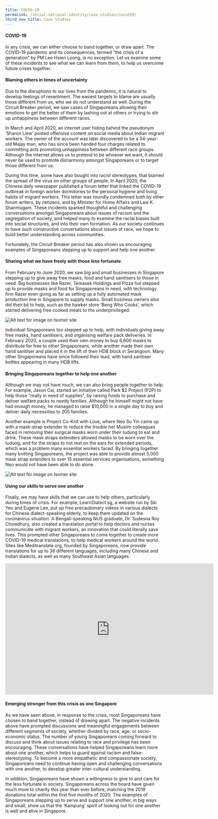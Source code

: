 ```yaml
---
title: COVID-19
permalink: /social-national-identity/case-studies/covid19/
third_nav_title: Case Studies
---
```

#### COVID-19

In any crisis, we can either choose to band together, or draw apart. The COVID-19 pandemic and its consequences, termed “the crisis of a generation” by PM Lee Hsien Loong, is no exception. Let us examine some of these incidents to see what we can learn from them, to help us overcome future crises together.

#### Blaming others in times of uncertainty

Due to the disruptions to our lives from the pandemic, it is natural to develop feelings of resentment. The easiest targets to blame are usually those different from us, who we do not understand as well. During the Circuit Breaker period, we saw cases of Singaporeans allowing their emotions to get the better of them by lashing out at others or trying to stir up unhappiness between different races. 

In March and April 2020, an internet user hiding behind the pseudonym ‘Sharon Liew’ posted offensive content on social media about Indian migrant workers. The owner of the account was later discovered to be a 34-year-old Malay man, who has since been handed four charges related to committing acts promoting unhappiness between different race groups. Although the internet allows us to pretend to be whoever we want, it should never be used to promote disharmony amongst Singaporeans or to target those different from us.

During this time, some have also bought into racist stereotypes, that blamed the spread of the virus on other groups of people. In April 2020, the Chinese daily newspaper published a forum letter that linked the COVID-19 outbreak in foreign worker dormitories to the personal hygiene and living habits of migrant workers. This letter was roundly condemned both by other forum writers, by netizens, and by Minister for Home Affairs and Law  K. Shanmugam. These incidents sparked thoughtful and challenging conversations amongst Singaporeans about issues of racism and the segregation of society, and helped many to examine the racial biases built into social structures, and into their own formation. As our society continues to have such constructive conversations about issues of race, we hope to build better understanding across communities.

Fortunately, the Circuit Breaker period has also shown us encouraging examples of Singaporeans stepping up to support and help one another.

#### Sharing what we have freely with those less fortunate

From February to June 2020, we saw big and small businesses in Singapore stepping up to give away free masks, food and hand sanitisers to those in need. Big businesses like Razer, Temasek Holdings and Pizza hut stepped up to provide masks and food for Singaporeans in need, with technology firm Razer even going as far as setting up a fully automated mask production line in Singapore to supply masks. Small business owners also did their bit to help, such as the hawker store ‘Beng Who Cooks’, which started delivering free cooked meals to the underprivileged.

![Alt text for image on Isomer site](/images/society/case-studies/93835247_3747841691924435_4238911148084166656_n.png)

Individual Singaporeans too stepped up to help, with individuals giving away free masks, hand sanitisers, and organising welfare pack deliveries. In February 2020, a couple used their own money to buy 6,600 masks to distribute for free to other Singaporeans, while another made their own hand sanitiser and placed it in the lift of their HDB block in Serangoon. Many other Singaporeans have since followed their lead, with hand sanitiser bottles appearing in many HDB lifts.

#### Bringing Singaporeans together to help one another

Although we may not have much, we can also bring people together to help. For example, Jason Cai, started an initiative called Park $2 Project (P2P) to help those "really in need of supplies", by raising funds to purchase and deliver welfare packs to needy families. Although he himself might not have had enough money, he managed to raise $10,000 in a single day to buy and deliver  daily necessities to 205 families.

Another example is Project Co-Knit with Love, where Neo Su Yin came up with a mask-strap extender to reduce the trouble her Muslim colleagues faced in removing their surgical masks worn under their tudung to eat and drink. These mask straps extenders allowed masks to be worn over the tudung, and for the straps to not rest on the ears for extended periods, which was a problem many essential workers faced. By bringing together many knitting Singaporeans, the project was able to provide almost 5,000 mask strap extenders to over 15 essential services organisations, something Neo would not have been able to do alone.

![Alt text for image on Isomer site](/images/society/case-studies/96362341_3805074269534510_1509161176062230528_o.jpg)

#### Using our skills to serve one another

Finally, we may have skills that we can use to help others, particularly during times of crisis. For example, LearnDialect.sg, a website run by Ski Yeo and Eugene Lee, put up free precautionary videos in various dialects for Chinese dialect-speaking elderly, to keep them updated on the coronavirus situation. A Bengali-speaking NUS graduate, Dr. Sudesna Roy Chowdhury, also created a translation portal to help doctors and nurses communicate with migrant workers, an innovation that could literally save lives. This prompted other Singaporeans to come together to create more COVID-19 medical translations, to help medical workers around the world. Sites like Meditranslate.org, founded by Singaporeans, now provide translations for up to 36 different languages, including many Chinese and Indian dialects, as well as many Southeast Asian languages.

<iframe width="660" height="415" src="https://www.youtube.com/embed/1VR5rxF4Tg4" title="YouTube video player" frameborder="0" allow="accelerometer; autoplay; clipboard-write; encrypted-media; gyroscope; picture-in-picture" allowfullscreen></iframe>

#### Emerging stronger from this crisis as one Singapore

As we have seen above, in response to the crisis, most Singaporeans have chosen to band together, instead of drawing apart. The negative incidents above have prompted discussions and meaningful engagements between different segments of society, whether divided by race, age, or socio-economic status. The number of young Singaporeans coming forward to discuss and think about issues relating to race and privilege has been encouraging. These conversations have helped Singaporeans learn more about one another, which helps to guard against racism and false-stereotyping. To become a more empathetic and compassionate society, Singaporeans need to continue having open and challenging conversations with one another, to develop greater inter-cultural understanding.

In addition, Singaporeans have shown a willingness to give to and care for the less fortunate in society. Singaporeans across the board have given much more to charity this year than ever before, matching the 2019 donations total within the first five months of 2020. The examples of Singaporeans stepping up to serve and support one another, in big ways and small, show us that the ‘Kampung’ spirit of looking out for one another is well and alive in Singapore.